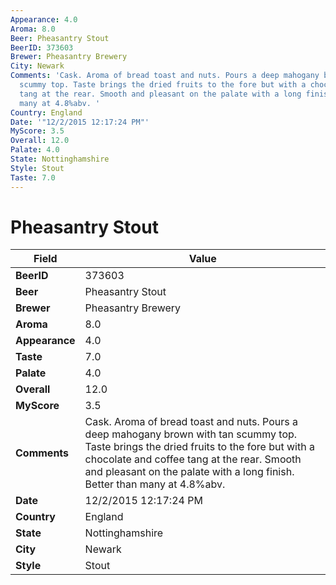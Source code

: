 ```yaml
---
Appearance: 4.0
Aroma: 8.0
Beer: Pheasantry Stout
BeerID: 373603
Brewer: Pheasantry Brewery
City: Newark
Comments: 'Cask. Aroma of bread toast and nuts. Pours a deep mahogany brown with tan
  scummy top. Taste brings the dried fruits to the fore but with a chocolate and coffee
  tang at the rear. Smooth and pleasant on the palate with a long finish. Better than
  many at 4.8%abv. '
Country: England
Date: '"12/2/2015 12:17:24 PM"'
MyScore: 3.5
Overall: 12.0
Palate: 4.0
State: Nottinghamshire
Style: Stout
Taste: 7.0
---
```


# Pheasantry Stout

| Field         | Value |
|---------------|-------|
| **BeerID** | 373603 |
| **Beer** | Pheasantry Stout |
| **Brewer** | Pheasantry Brewery |
| **Aroma** | 8.0 |
| **Appearance** | 4.0 |
| **Taste** | 7.0 |
| **Palate** | 4.0 |
| **Overall** | 12.0 |
| **MyScore** | 3.5 |
| **Comments** | Cask. Aroma of bread toast and nuts. Pours a deep mahogany brown with tan scummy top. Taste brings the dried fruits to the fore but with a chocolate and coffee tang at the rear. Smooth and pleasant on the palate with a long finish. Better than many at 4.8%abv.  |
| **Date** | 12/2/2015 12:17:24 PM |
| **Country** | England |
| **State** | Nottinghamshire |
| **City** | Newark |
| **Style** | Stout |
